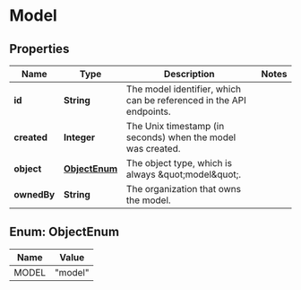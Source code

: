 # Model

## Properties
Name | Type | Description | Notes
------------ | ------------- | ------------- | -------------
**id** | **String** | The model identifier, which can be referenced in the API endpoints. | 
**created** | **Integer** | The Unix timestamp (in seconds) when the model was created. | 
**object** | [**ObjectEnum**](#ObjectEnum) | The object type, which is always \&quot;model\&quot;. | 
**ownedBy** | **String** | The organization that owns the model. | 

<a name="ObjectEnum"></a>
## Enum: ObjectEnum
Name | Value
---- | -----
MODEL | &quot;model&quot;
